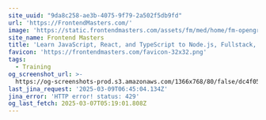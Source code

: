 ```yaml
---
site_uuid: "9da8c258-ae3b-4075-9f79-2a502f5db9fd"
url: 'https://FrontendMasters.com/'
image: 'https://static.frontendmasters.com/assets/fm/med/home/fm-opengraph-v3.jpg'
site_name: Frontend Masters
title: 'Learn JavaScript, React, and TypeScript to Node.js, Fullstack, and Backend'
favicon: 'https://frontendmasters.com/favicon-32x32.png'
tags:
  - Training
og_screenshot_url: >-
  https://og-screenshots-prod.s3.amazonaws.com/1366x768/80/false/dc4f05de8d831d24ccb5c744a17e63d3ab6645d0affdbfd763b509b99be6eabc.jpeg
last_jina_request: '2025-03-09T06:45:04.134Z'
jina_error: 'HTTP error! status: 429'
og_last_fetch: 2025-03-07T05:19:01.808Z
---
```


